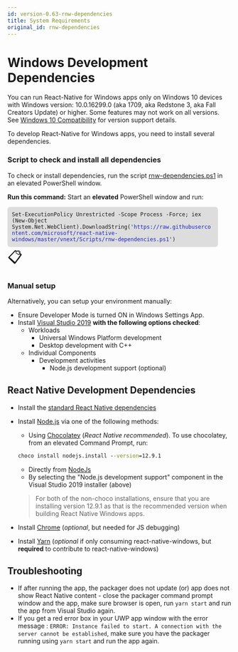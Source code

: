 ```yaml
---
id: version-0.63-rnw-dependencies
title: System Requirements
original_id: rnw-dependencies
---
```


# Windows Development Dependencies
You can run React-Native for Windows apps only on Windows 10 devices with Windows version: 10.0.16299.0 (aka 1709, aka Redstone 3, aka Fall Creators Update) or higher. Some features may not work on all versions. See [Windows 10 Compatibility](win10-compat.md) for version support details.

To develop React-Native for Windows apps, you need to install several dependencies.

### Script to check and install all dependencies
To check or install dependencies, run the script [rnw-dependencies.ps1](https://github.com/microsoft/react-native-windows/blob/master/vnext/Scripts/rnw-dependencies.ps1) in an elevated PowerShell window.

**Run this command:**
Start an **elevated** PowerShell window and run:
<html>
<body>
  <div>
    <div style="padding: 10px; font-family: monospace; font-size: 9pt; display: inline-block; width: 90%; background: #dddddd; border-radius: 6px;" id="rnwdepCmd">Set-ExecutionPolicy Unrestricted -Scope Process -Force; iex (New-Object System.Net.WebClient).DownloadString('<font color="#2020cc">https://raw.githubusercontent.com/microsoft/react-native-windows/master/vnext/Scripts/rnw-dependencies.ps1</font>')</div>
    <inline style="font-size: 24pt; cursor: pointer" onClick="javascript:navigator.clipboard.writeText(document.getElementById('rnwdepCmd').innerText)">📋</inline>
  </div>
</body>
</html>

### Manual setup
Alternatively, you can setup your environment manually:
- Ensure Developer Mode is turned ON in Windows Settings App.
- Install [Visual Studio 2019](https://www.visualstudio.com/downloads) **with the following options checked**:
  - Workloads
    - Universal Windows Platform development
    - Desktop development with C++
  - Individual Components
    - Development activities
      - Node.js development support (optional)

## React Native Development Dependencies

- Install the [standard React Native dependencies](https://reactnative.dev/docs/getting-started#node-python2-jdk)
- Install [Node.js](https://nodejs.org) via one of the following methods:
  - Using [Chocolatey](https://chocolatey.org/) (_React Native recommended_). To use chocolatey, from an elevated Command Prompt, run:
  ```bat
  choco install nodejs.install --version=12.9.1
  ```
  - Directly from [NodeJs](https://nodejs.org/en/download/)
  - By selecting the "Node.js development support" component in the Visual Studio 2019 installer (above)
  > For both of the non-choco installations, ensure that you are installing version 12.9.1 as that is the recommended version when building React Native Windows apps.

- Install [Chrome](https://www.google.com/chrome/) (_optional_, but needed for JS debugging)
- Install [Yarn](https://yarnpkg.com/en/docs/install) (_optional_ if only consuming react-native-windows, but **required** to contribute to react-native-windows)

## Troubleshooting

- If after running the app, the packager does not update (or) app does not show React Native content - close the packager command prompt window and the app, make sure browser is open, run `yarn start` and run the app from Visual Studio again.
- If you get a red error box in your UWP app window with the error message : `ERROR: Instance failed to start. A connection with the server cannot be established`, make sure you have the packager running using `yarn start` and run the app again.
